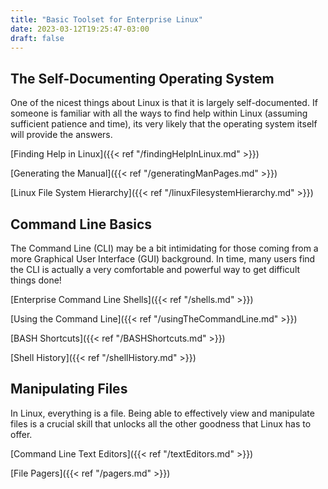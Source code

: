 ```yaml
---
title: "Basic Toolset for Enterprise Linux"
date: 2023-03-12T19:25:47-03:00
draft: false 
---
```


## The Self-Documenting Operating System
One of the nicest things about Linux is that it is largely self-documented.  If someone is familiar with all the ways to find help within Linux (assuming sufficient patience and time), its very likely that the operating system itself will provide the answers.

[Finding Help in Linux]({{< ref "/findingHelpInLinux.md" >}})

[Generating the Manual]({{< ref "/generatingManPages.md" >}})

[Linux File System Hierarchy]({{< ref "/linuxFilesystemHierarchy.md" >}})

## Command Line Basics
The Command Line (CLI) may be a bit intimidating for those coming from a more Graphical User Interface (GUI) background.  In time, many users find the CLI is actually a very comfortable and powerful way to get difficult things done!

[Enterprise Command Line Shells]({{< ref "/shells.md" >}})

[Using the Command Line]({{< ref "/usingTheCommandLine.md" >}})

[BASH Shortcuts]({{< ref "/BASHShortcuts.md" >}})

[Shell History]({{< ref "/shellHistory.md" >}})

## Manipulating Files
In Linux, everything is a file.  Being able to effectively view and manipulate files is a crucial skill that unlocks all the other goodness that Linux has to offer.

[Command Line Text Editors]({{< ref "/textEditors.md" >}})

[File Pagers]({{< ref "/pagers.md" >}})
